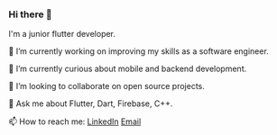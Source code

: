 ### Hi there 👋
I'm a junior flutter developer.

🔭 I’m currently working on improving my skills as a software engineer.

🌱 I’m currently curious about mobile and backend development.

👯 I’m looking to collaborate on open source projects.

💬 Ask me about Flutter, Dart, Firebase, C++.

📫 How to reach me:
 [LinkedIn](https://www.linkedin.com/in/mohamed-fouad99/)
 [Email](m.elsayedfouad99@gmail.com)
<!--
**MohamedFouad99/MohamedFouad99** is a ✨ _special_ ✨ repository because its `README.md` (this file) appears on your GitHub profile.







-->
